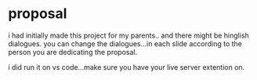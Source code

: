 # proposal

i had initially made this project for my parents.. and there might be hinglish dialogues.
you can change the dialogues...in each slide according to the person you are dedicating the proposal.

i did run it on vs code...make sure you have your live server extention on.
